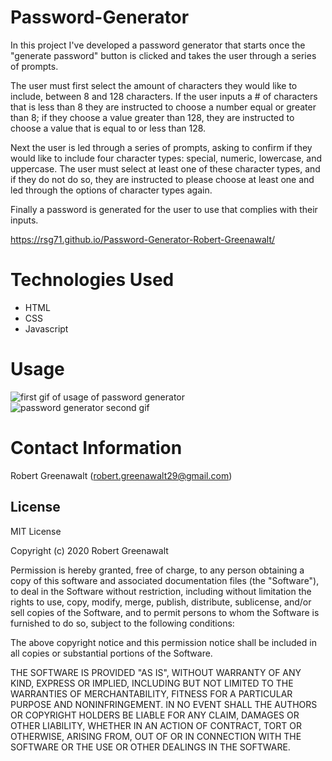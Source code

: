 # Password-Generator

In this project I've developed a password generator that starts once the "generate password" button is clicked and takes the user through a series of prompts. 

The user must first select the amount of characters they would like to include, between 8 and 128 characters. If the user inputs a # of characters that is less than 8 they are instructed to choose a number equal or greater than 8; if they choose a value greater than 128, they are instructed to choose a value that is equal to or less than 128.

Next the user is led through a series of prompts, asking to confirm if they would like to include four character types: special, numeric, lowercase, and uppercase. The user must select at least one of these character types, and if they do not do so, they are instructed to please choose at least one and led through the options of character types again.

Finally a password is generated for the user to use that complies with their inputs.

 https://rsg71.github.io/Password-Generator-Robert-Greenawalt/

# Technologies Used 

* HTML
* CSS 
* Javascript


# Usage

<img src="imgs/gif1.gif" alt="first gif of usage of password generator">

<img src="imgs/gif2.gif" alt="password generator second gif">


# Contact Information

Robert Greenawalt (robert.greenawalt29@gmail.com)

 ## License

MIT License

Copyright (c) 2020 Robert Greenawalt

Permission is hereby granted, free of charge, to any person obtaining a copy of this software and associated documentation files (the "Software"), to deal in the Software without restriction, including without limitation the rights to use, copy, modify, merge, publish, distribute, sublicense, and/or sell copies of the Software, and to permit persons to whom the Software is furnished to do so, subject to the following conditions:

The above copyright notice and this permission notice shall be included in all copies or substantial portions of the Software.

THE SOFTWARE IS PROVIDED "AS IS", WITHOUT WARRANTY OF ANY KIND, EXPRESS OR IMPLIED, INCLUDING BUT NOT LIMITED TO THE WARRANTIES OF MERCHANTABILITY, FITNESS FOR A PARTICULAR PURPOSE AND NONINFRINGEMENT. IN NO EVENT SHALL THE AUTHORS OR COPYRIGHT HOLDERS BE LIABLE FOR ANY CLAIM, DAMAGES OR OTHER LIABILITY, WHETHER IN AN ACTION OF CONTRACT, TORT OR OTHERWISE, ARISING FROM, OUT OF OR IN CONNECTION WITH THE SOFTWARE OR THE USE OR OTHER DEALINGS IN THE SOFTWARE.